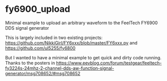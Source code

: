 # fy6900_upload
Minimal example to upload an arbitrary waveform to the FeelTech FY6900 DDS signal generator


This is largely included in two existing projects:
https://github.com/NikkiGirl/FY6xxx/blob/master/FY6xxx.py and
https://github.com/ul5255/fy6800

But I wanted to have a minimal example to get quick and dirty code running.
Thanks to the posters in https://www.eevblog.com/forum/testgear/feeltech-fy3224s-24mhz-2-channel-dds-aw-function-signal-generator/msg708652/#msg708652

